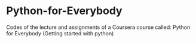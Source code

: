 # Python-for-Everybody
Codes of the lecture and assignments of a Coursera course called: Python for Everybody (Getting started with python)
